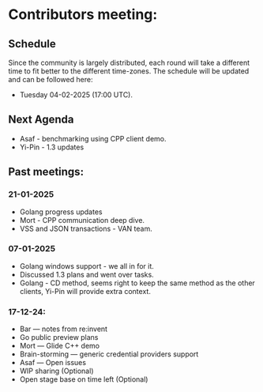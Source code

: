 # Contributors meeting:
## Schedule
Since the community is largely distributed, each round will take a different time to fit better to the different time-zones.
The schedule will be updated and can be followed here:
- Tuesday 04-02-2025 (17:00 UTC).

## Next Agenda
* Asaf - benchmarking using CPP client demo.
* Yi-Pin - 1.3 updates

## Past meetings:
### 21-01-2025
- Golang progress updates
- Mort - CPP communication deep dive.
- VSS and JSON transactions - VAN team.

### 07-01-2025
- Golang windows support - we all in for it.
- Discussed 1.3 plans and went over tasks.
- Golang - CD method, seems right to keep the same method as the other clients, Yi-Pin will provide extra context.

### 17-12-24:
- Bar — notes from re:invent 
- Go public preview plans
- Mort — Glide C++ demo
- Brain-storming — generic credential providers support
- Asaf — Open issues 
- WIP sharing (Optional)
- Open stage base on time left (Optional)
